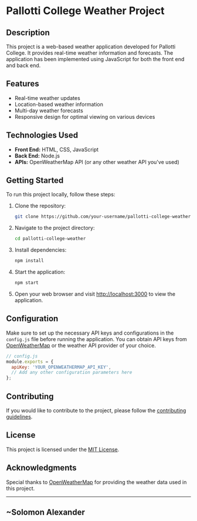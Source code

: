 # Pallotti College Weather Project

## Description

This project is a web-based weather application developed for Pallotti College. It provides real-time weather information and forecasts.
The application has been implemented using JavaScript for both the front end and back end.

## Features

- Real-time weather updates
- Location-based weather information
- Multi-day weather forecasts
- Responsive design for optimal viewing on various devices

## Technologies Used

- **Front End:** HTML, CSS, JavaScript
- **Back End:** Node.js
- **APIs:** OpenWeatherMap API (or any other weather API you've used)

## Getting Started

To run this project locally, follow these steps:

1. Clone the repository:

   ```bash
   git clone https://github.com/your-username/pallotti-college-weather.git
   ```

2. Navigate to the project directory:

   ```bash
   cd pallotti-college-weather
   ```

3. Install dependencies:

   ```bash
   npm install
   ```

4. Start the application:

   ```bash
   npm start
   ```

5. Open your web browser and visit [http://localhost:3000](http://localhost:3000) to view the application.

## Configuration

Make sure to set up the necessary API keys and configurations in the `config.js` file before running the application. You can obtain API keys from [OpenWeatherMap](https://openweathermap.org/api) or the weather API provider of your choice.

```javascript
// config.js
module.exports = {
  apiKey: 'YOUR_OPENWEATHERMAP_API_KEY',
  // Add any other configuration parameters here
};
```

## Contributing

If you would like to contribute to the project, please follow the [contributing guidelines](CONTRIBUTING.md).

## License

This project is licensed under the [MIT License](LICENSE).

## Acknowledgments

Special thanks to [OpenWeatherMap](https://openweathermap.org/) for providing the weather data used in this project.

---
## ~Solomon Alexander
